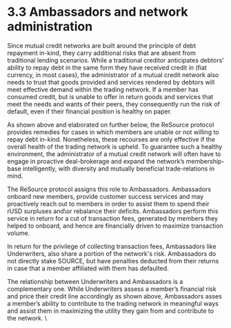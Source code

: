 # 3.3 Ambassadors and network administration

Since mutual credit networks are built around the principle of debt repayment in-kind, they carry additional risks that are absent from traditional lending scenarios. While a traditional creditor anticipates debtors’ ability to repay debt in the same form they have received credit in (fiat currency, in most cases), the administrator of a mutual credit network also needs to trust that goods provided and services rendered by debtors will meet effective demand within the trading network. If a member has consumed credit, but is unable to offer in return goods and services that meet the needs and wants of their peers, they consequently run the risk of default, even if their financial position is healthy on paper.

As shown above and elaborated on further below, the ReSource protocol provides remedies for cases in which members are unable or not willing to repay debt in-kind. Nonetheless, these recourses are only effective if the overall health of the trading network is upheld. To guarantee such a healthy environment, the administrator of a mutual credit network will often have to engage in proactive deal-brokerage and expand the network’s membership-base intelligently, with diversity and mutually beneficial trade-relations in mind.&#x20;

The ReSource protocol assigns this role to Ambassadors. Ambassadors onboard new members, provide customer success services and may proactively reach out to members in order to assist them to spend their rUSD surpluses and\or rebalance their deficits. Ambassadors perform this service in return for a cut of transaction fees, generated by members they helped to onboard, and hence are financially driven to maximize transaction volume. &#x20;

In return for the privilege of collecting transaction fees,  Ambassadors like Underwriters, also share a portion of the network's risk.  Ambassadors do not directly stake SOURCE, but have penalties deducted from their returns in case that a member affiliated with them has defaulted.&#x20;

The relationship between Underwriters and Ambassadors is a complementary one. While Underwriters assess a member’s financial risk and price their credit line accordingly as shown above, Ambassadors asses a member’s ability to contribute to the trading network in meaningful ways and assist them in maximizing the utility they gain from and contribute to the network. \
